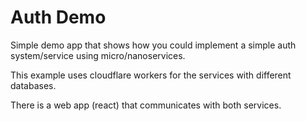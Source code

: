 # Auth Demo

Simple demo app that shows how you could implement a simple auth system/service using micro/nanoservices.

This example uses cloudflare workers for the services with different databases.

There is a web app (react) that communicates with both services.
